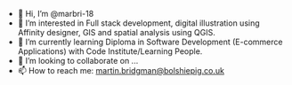 - 👋 Hi, I’m @marbri-18
- 👀 I’m interested in Full stack development, digital illustration using Affinity designer, GIS and spatial analysis using QGIS.
- 🌱 I’m currently learning Diploma in Software Development (E-commerce Applications) with Code Institute/Learning People.
- 💞️ I’m looking to collaborate on ...
- 📫 How to reach me: martin.bridgman@bolshiepig.co.uk

<!---
marbri-18/marbri-18 is a ✨ special ✨ repository because its `README.md` (this file) appears on your GitHub profile.
You can click the Preview link to take a look at your changes.
--->
